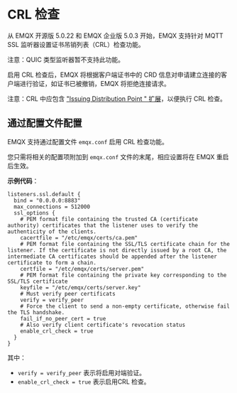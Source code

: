 # CRL 检查

从 EMQX 开源版 5.0.22 和 EMQX 企业版 5.0.3 开始，EMQX 支持针对 MQTT SSL 监听器设置证书吊销列表（CRL）检查功能。

注意：QUIC 类型监听器暂不支持此功能。

启用 CRL 检查后，EMQX 将根据客户端证书中的 CRD 信息对申请建立连接的客户端进行验证，如证书已被撤销，EMQX 将拒绝连接请求。

注意：CRL 中应包含 ["Issuing Distribution Point " 扩展](https://www.rfc-editor.org/rfc/rfc3280#section-5.2.5)，以便执行 CRL 检查。

## 通过配置文件配置

EMQX 支持通过配置文件 `emqx.conf` 启用 CRL 检查功能。

您只需将相关的配置项附加到 `emqx.conf` 文件的末尾，相应设置将在 EMQX 重启后生效。

**示例代码**：


```hcl
listeners.ssl.default {
  bind = "0.0.0.0:8883"
  max_connections = 512000
  ssl_options {
    # PEM format file containing the trusted CA (certificate authority) certificates that the listener uses to verify the authenticity of the clients.
    cacertfile = "/etc/emqx/certs/ca.pem"
    # PEM format file containing the SSL/TLS certificate chain for the listener. If the certificate is not directly issued by a root CA, the intermediate CA certificates should be appended after the listener certificate to form a chain.
    certfile = "/etc/emqx/certs/server.pem"
    # PEM format file containing the private key corresponding to the SSL/TLS certificate
    keyfile = "/etc/emqx/certs/server.key"
    # Must verify peer certificats
    verify = verify_peer
    # Force the client to send a non-empty certificate, otherwise fail the TLS handshake.
    fail_if_no_peer_cert = true
    # Also verify client certificate's revocation status
    enable_crl_check = true
  }
}
```

其中：

- `verify = verify_peer` 表示将启用对端验证。
- `enable_crl_check = true` 表示启用CRL 检查。
